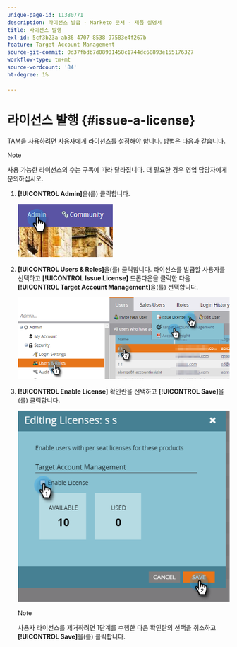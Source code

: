 ```yaml
---
unique-page-id: 11380771
description: 라이선스 발급 - Marketo 문서 - 제품 설명서
title: 라이선스 발행
exl-id: 5cf3b23a-ab86-4707-8538-97583e4f267b
feature: Target Account Management
source-git-commit: 0d37fbdb7d08901458c1744dc68893e155176327
workflow-type: tm+mt
source-wordcount: '84'
ht-degree: 1%

---
```


# 라이선스 발행 {#issue-a-license}

TAM을 사용하려면 사용자에게 라이선스를 설정해야 합니다. 방법은 다음과 같습니다.

>[!NOTE]
>
>사용 가능한 라이선스의 수는 구독에 따라 달라집니다. 더 필요한 경우 영업 담당자에게 문의하십시오.

1. **[!UICONTROL Admin]**&#x200B;을(를) 클릭합니다.

   ![](assets/issue-a-license-1.png)

1. **[!UICONTROL Users & Roles]**&#x200B;을(를) 클릭합니다. 라이선스를 발급할 사용자를 선택하고 **[!UICONTROL Issue License]** 드롭다운을 클릭한 다음 **[!UICONTROL Target Account Management]**&#x200B;을(를) 선택합니다.

   ![](assets/issue-a-license-2.png)

1. **[!UICONTROL Enable License]** 확인란을 선택하고 **[!UICONTROL Save]**&#x200B;을(를) 클릭합니다.

   ![](assets/issue-a-license-3.png)

   >[!NOTE]
   >
   >사용자 라이선스를 제거하려면 1단계를 수행한 다음 확인란의 선택을 취소하고 **[!UICONTROL Save]**&#x200B;을(를) 클릭합니다.
